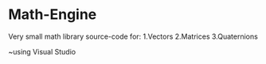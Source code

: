 # Math-Engine

Very small math library source-code for:
1.Vectors
2.Matrices
3.Quaternions

~using Visual Studio
